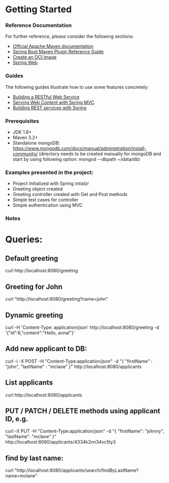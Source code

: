 # Getting Started

### Reference Documentation
For further reference, please consider the following sections:

* [Official Apache Maven documentation](https://maven.apache.org/guides/index.html)
* [Spring Boot Maven Plugin Reference Guide](https://docs.spring.io/spring-boot/docs/3.0.1/maven-plugin/reference/html/)
* [Create an OCI image](https://docs.spring.io/spring-boot/docs/3.0.1/maven-plugin/reference/html/#build-image)
* [Spring Web](https://docs.spring.io/spring-boot/docs/3.0.1/reference/htmlsingle/#web)

### Guides
The following guides illustrate how to use some features concretely:

* [Building a RESTful Web Service](https://spring.io/guides/gs/rest-service/)
* [Serving Web Content with Spring MVC](https://spring.io/guides/gs/serving-web-content/)
* [Building REST services with Spring](https://spring.io/guides/tutorials/rest/)



### Prerequisites
* JDK 1.8+
* Maven 3.2+
* Standalone mongoDB: https://www.mongodb.com/docs/manual/administration/install-community/
(directory needs to be created manually for mongoDB and start by using following option: mongod --dbpath ~/data/db)

### Examples presented in the project:
* Project initialized with Spring intialzr 
* Greeting object created
* Greeting controller created with Get and Post methods
* Simple test cases for controller
* Simple authentication using MVC

### Notes
# Queries:
## Default greeting
 curl http://localhost:8080/greeting
## Greeting for John
 curl "http://localhost:8080/greeting?name=john"
## Dynamic greeting
 curl -H 'Content-Type: application/json' http://localhost:8080/greeting -d '{"id":6,"content":"Hello, anna!"}'
## Add new applicant to DB:
curl -i -X POST -H "Content-Type:application/json" -d "{  \"firstName\" : \"john\",  \"lastName\" : \"mclane\" }" http://localhost:8080/applicants
## List applicants
curl http://localhost:8080/applicants
## PUT / PATCH / DELETE methods using applicant ID, e.g.
curl -X PUT -H "Content-Type:application/json" -d "{ \"firstName\": \"johnny\", \"lastName\": \"mclane\" }" http://localhost:8080/applicants/4334k2nn34vc5ly3
## find by last name:
curl "http://localhost:8080/applicants/search/findByLastName?name=mclane"

